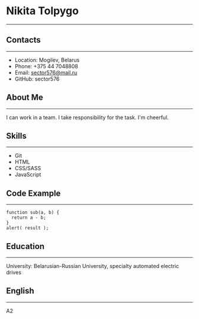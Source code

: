 # **Nikita Tolpygo**
************************************************************************
## Contacts
************************************************************************
* Location: Mogilev, Belarus
* Phone: +375 44 7048808
* Email: sector576@mail.ru
* GitHub: sector576
## About Me
************************************************************************
I can work in a team. I take responsibility for the task. I'm cheerful.
## Skills
************************************************************************
* Git
* HTML
* CSS/SASS
* JavaScript
## Code Example
************************************************************************
```
function sub(a, b) {
  return a - b;
}
alert( result );
```
## Education
************************************************************************
University: Belarusian-Russian University, specialty
automated electric drives
## English
************************************************************************
A2

